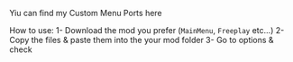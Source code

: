 Yiu can find my Custom Menu Ports here

How to use:
1- Download the mod you prefer (`MainMenu`, `Freeplay` etc...)
2- Copy the files & paste them into the your mod folder
3- Go to options & check